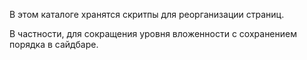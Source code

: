 В этом каталоге хранятся скритпы для реорганизации страниц.

В частности, для сокращения уровня вложенности с сохранением порядка в сайдбаре.